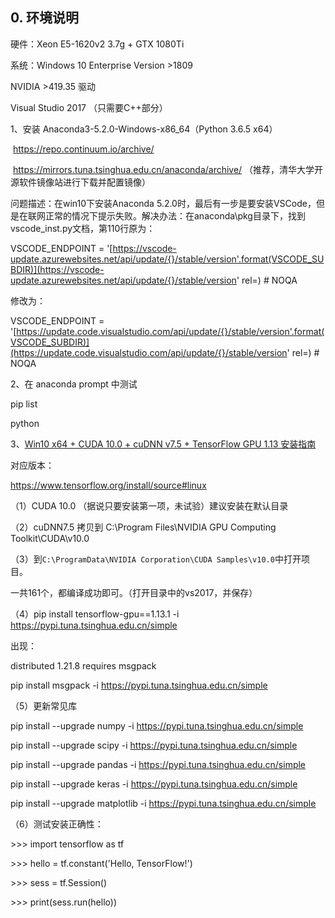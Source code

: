 ## 0. 环境说明

硬件：Xeon E5-1620v2 3.7g + GTX 1080Ti

系统：Windows 10 Enterprise Version >1809

NVIDIA >419.35 驱动

Visual Studio 2017 （只需要C++部分）



1、安装 Anaconda3-5.2.0-Windows-x86_64（Python 3.6.5 x64）

​	https://repo.continuum.io/archive/

​	https://mirrors.tuna.tsinghua.edu.cn/anaconda/archive/ （推荐，清华大学开源软件镜像站进行下载并配置镜像）

问题描述：在win10下安装Anaconda 5.2.0时，最后有一步是要安装VSCode，但是在联网正常的情况下提示失败。解决办法：在anaconda\pkg目录下，找到vscode_inst.py文档，第110行原为：

VSCODE_ENDPOINT = '[https://vscode-update.azurewebsites.net/api/update/{}/stable/version'.format(VSCODE_SUBDIR)](https://vscode-update.azurewebsites.net/api/update/{}/stable/version' rel=) # NOQA

修改为：

VSCODE_ENDPOINT = '[https://update.code.visualstudio.com/api/update/{}/stable/version'.format(VSCODE_SUBDIR)](https://update.code.visualstudio.com/api/update/{}/stable/version' rel=) # NOQA

2、在 anaconda prompt 中测试

pip list

python

3、[Win10 x64 + CUDA 10.0 + cuDNN v7.5 + TensorFlow GPU 1.13 安装指南](https://www.cnblogs.com/sorex/p/7615185.html)

对应版本：

https://www.tensorflow.org/install/source#linux

（1）CUDA 10.0	（据说只要安装第一项，未试验）建议安装在默认目录

（2）cuDNN7.5		拷贝到 C:\Program Files\NVIDIA GPU Computing Toolkit\CUDA\v10.0

（3）到`C:\ProgramData\NVIDIA Corporation\CUDA Samples\v10.0`中打开项目。

一共161个，都编译成功即可。（打开目录中的vs2017，并保存）

（4）pip install tensorflow-gpu==1.13.1 -i https://pypi.tuna.tsinghua.edu.cn/simple

出现：

distributed 1.21.8 requires msgpack

pip install msgpack -i https://pypi.tuna.tsinghua.edu.cn/simple

（5）更新常见库

pip install --upgrade numpy -i https://pypi.tuna.tsinghua.edu.cn/simple

pip install --upgrade scipy -i https://pypi.tuna.tsinghua.edu.cn/simple

pip install --upgrade pandas -i https://pypi.tuna.tsinghua.edu.cn/simple

pip install --upgrade keras -i https://pypi.tuna.tsinghua.edu.cn/simple

pip install --upgrade matplotlib -i https://pypi.tuna.tsinghua.edu.cn/simple

（6）测试安装正确性：

\>>> import tensorflow as tf 

\>>> hello = tf.constant('Hello, TensorFlow!') 

\>>> sess = tf.Session() 

\>>> print(sess.run(hello))